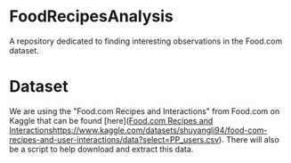 # FoodRecipesAnalysis
A repository dedicated to finding interesting observations in the Food.com dataset.


# Dataset
We are using the "Food.com Recipes and Interactions" from Food.com on Kaggle that can be found [here]([Food.com Recipes and Interactions](https://www.kaggle.com/datasets/shuyangli94/food-com-recipes-and-user-interactions/data?select=PP_users.csv)https://www.kaggle.com/datasets/shuyangli94/food-com-recipes-and-user-interactions/data?select=PP_users.csv). There will also be a script to help download and extract this data.


